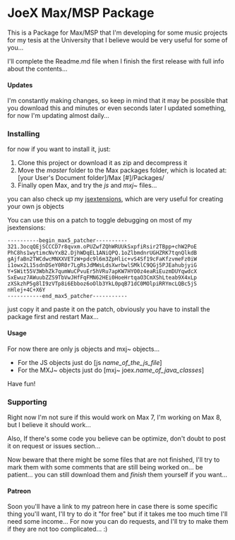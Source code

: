 # JoeX Max/MSP Package
This is a Package for Max/MSP that I'm developing for some music projects for my tesis at the University that I believe would be very useful for some of you...

I'll complete the Readme.md file when I finish the first release with full info about the contents...

#### Updates
I'm constantly making changes, so keep in mind that it may be possible that you download this and minutes or even seconds later I updated something, for now I'm updating almost daily...

### Installing
for now if you want to install it, just:
1. Clone this project or download it as zip and decompress it
2. Move the *master* folder to the Max packages folder, which is located at: [your User's Document folder]/Max [#]/Packages/
3. Finally open Max, and try the *js* and *mxj~* files...

you can also check up my [jsextensions](jsextensions/joex-extensions.js), which are very useful for creating your own js objects

You can use this on a patch to toggle debugging on most of my jsextensions:

```
----------begin_max5_patcher----------
321.3ocqQEjSCCCD7r8qvxm.oPUZwfZQhWRUUkSxpfiRsir2TBpp+chW2PoE
PhC8hs1wytimcNvYxB2.DjhWDqEL1ANiQPQ.1oZlbmdnrUGHZRK7tqnQlkdB
gAjfaBn2TWCdwcMNXXVETzW+pdc9l6m3ZpHlic+vS4Sf19cFaKfzvmeFz0iW
i1owx2L15sdnDSeY0R0r7LgRsJdMWsLdsXwrbwlSMklC9QGj5PJEahubjyiG
Y+SWit55V3WbhZk7qumWuCPvuEr5hVRu7apKW7HYO0z4eaRiEuzmDUYqwdcX
SxEwuz7AWuubZZS9TbVwJHfFqFMN62HEi0HoeHrtqaO3CmXShLteab9X4xLp
zXSkzhP5g8lI9zVTp8i6Ebboz6oOlb3YkL0pqB71dC0MOlpiRRYmcLQBc5jS
nHlej+4C+X6Y
-----------end_max5_patcher-----------
```
just copy it and paste it on the patch, obviously you have to install the package first and restart Max...

#### Usage
For now there are only js objects and mxj~ objects...

- For the JS objects just do [js *name_of_the_js_file*]
- For the MXJ\~ objects just do [mxj\~ joex.*name_of_java_classes*]

Have fun!
### Supporting
Right now I'm not sure if this would work on Max 7, I'm working on Max 8, but I believe it should work...

Also, If there's some code you believe can be optimize, don't doubt to post it on request or issues section...

Now beware that there might be some files that are not finished, I'll try to mark them with some comments that are still being worked on... be patient... you can still download them and *finish* them yourself if you want...

#### Patreon
Soon you'll have a link to my patreon here in case there is some specific thing you'll want, I'll try to do it "for free" but if it takes me too much time I'll need some income... For now you can do requests, and I'll try to make them if they are not too complicated... :)